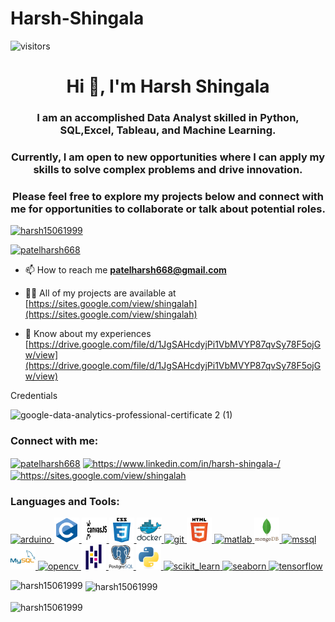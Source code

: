 # Harsh-Shingala
![visitors](https://visitor-badge.laobi.icu/badge?page_id=harsh15061999.visitor-badge)

<h1 align="center">Hi 👋, I'm Harsh Shingala</h1>
<h3 align="center">I am an accomplished Data Analyst skilled in Python, SQL,Excel, Tableau, and Machine Learning.</h3>
<h3 align="center">Currently, I am open to new opportunities where I can apply my skills to solve complex problems and drive innovation.</h3>
<h3 align="center">Please feel free to explore my projects below and connect with me for opportunities to collaborate or talk about potential roles.</h3>

<p align="left"> <a href="https://github.com/ryo-ma/github-profile-trophy"><img src="https://github-profile-trophy.vercel.app/?username=harsh15061999" alt="harsh15061999" /></a> </p>

<p align="left"> <a href="https://twitter.com/patelharsh668" target="blank"><img src="https://img.shields.io/twitter/follow/patelharsh668?logo=twitter&style=for-the-badge" alt="patelharsh668" /></a> </p>

- 📫 How to reach me **patelharsh668@gmail.com**

- 👨‍💻 All of my projects are available at [https://sites.google.com/view/shingalah](https://sites.google.com/view/shingalah)


- 📄 Know about my experiences [https://drive.google.com/file/d/1JgSAHcdyjPi1VbMVYP87qvSy78F5ojGw/view](https://drive.google.com/file/d/1JgSAHcdyjPi1VbMVYP87qvSy78F5ojGw/view)



Credentials

![google-data-analytics-professional-certificate 2 (1)](https://github.com/harsh15061999/Harsh-Shingala/assets/74000208/1f28bf4c-7b7f-4c74-a10c-6c31b57ed3a3)


<h3 align="left">Connect with me:</h3>
<p align="left">
<a href="https://twitter.com/patelharsh668" target="blank"><img align="center" src="https://raw.githubusercontent.com/rahuldkjain/github-profile-readme-generator/master/src/images/icons/Social/twitter.svg" alt="patelharsh668" height="30" width="40" /></a>
<a href="https://linkedin.com/in/https://www.linkedin.com/in/harsh-shingala-/" target="blank"><img align="center" src="https://raw.githubusercontent.com/rahuldkjain/github-profile-readme-generator/master/src/images/icons/Social/linked-in-alt.svg" alt="https://www.linkedin.com/in/harsh-shingala-/" height="30" width="40" /></a>
<a href="https://auth.geeksforgeeks.org/user/https://sites.google.com/view/shingalah" target="blank"><img align="center" src="https://raw.githubusercontent.com/rahuldkjain/github-profile-readme-generator/master/src/images/icons/Social/geeks-for-geeks.svg" alt="https://sites.google.com/view/shingalah" height="30" width="40" /></a>
</p>

<h3 align="left">Languages and Tools:</h3>
<p align="left"> <a href="https://www.arduino.cc/" target="_blank" rel="noreferrer"> <img src="https://cdn.worldvectorlogo.com/logos/arduino-1.svg" alt="arduino" width="40" height="40"/> </a> <a href="https://www.cprogramming.com/" target="_blank" rel="noreferrer"> <img src="https://raw.githubusercontent.com/devicons/devicon/master/icons/c/c-original.svg" alt="c" width="40" height="40"/> </a> <a href="https://canvasjs.com" target="_blank" rel="noreferrer"> <img src="https://raw.githubusercontent.com/Hardik0307/Hardik0307/master/assets/canvasjs-charts.svg" alt="canvasjs" width="40" height="40"/> </a> <a href="https://www.w3schools.com/css/" target="_blank" rel="noreferrer"> <img src="https://raw.githubusercontent.com/devicons/devicon/master/icons/css3/css3-original-wordmark.svg" alt="css3" width="40" height="40"/> </a> <a href="https://www.docker.com/" target="_blank" rel="noreferrer"> <img src="https://raw.githubusercontent.com/devicons/devicon/master/icons/docker/docker-original-wordmark.svg" alt="docker" width="40" height="40"/> </a> <a href="https://git-scm.com/" target="_blank" rel="noreferrer"> <img src="https://www.vectorlogo.zone/logos/git-scm/git-scm-icon.svg" alt="git" width="40" height="40"/> </a> <a href="https://www.w3.org/html/" target="_blank" rel="noreferrer"> <img src="https://raw.githubusercontent.com/devicons/devicon/master/icons/html5/html5-original-wordmark.svg" alt="html5" width="40" height="40"/> </a> <a href="https://www.mathworks.com/" target="_blank" rel="noreferrer"> <img src="https://upload.wikimedia.org/wikipedia/commons/2/21/Matlab_Logo.png" alt="matlab" width="40" height="40"/> </a> <a href="https://www.mongodb.com/" target="_blank" rel="noreferrer"> <img src="https://raw.githubusercontent.com/devicons/devicon/master/icons/mongodb/mongodb-original-wordmark.svg" alt="mongodb" width="40" height="40"/> </a> <a href="https://www.microsoft.com/en-us/sql-server" target="_blank" rel="noreferrer"> <img src="https://www.svgrepo.com/show/303229/microsoft-sql-server-logo.svg" alt="mssql" width="40" height="40"/> </a> <a href="https://www.mysql.com/" target="_blank" rel="noreferrer"> <img src="https://raw.githubusercontent.com/devicons/devicon/master/icons/mysql/mysql-original-wordmark.svg" alt="mysql" width="40" height="40"/> </a> <a href="https://opencv.org/" target="_blank" rel="noreferrer"> <img src="https://www.vectorlogo.zone/logos/opencv/opencv-icon.svg" alt="opencv" width="40" height="40"/> </a> <a href="https://pandas.pydata.org/" target="_blank" rel="noreferrer"> <img src="https://raw.githubusercontent.com/devicons/devicon/2ae2a900d2f041da66e950e4d48052658d850630/icons/pandas/pandas-original.svg" alt="pandas" width="40" height="40"/> </a> <a href="https://www.postgresql.org" target="_blank" rel="noreferrer"> <img src="https://raw.githubusercontent.com/devicons/devicon/master/icons/postgresql/postgresql-original-wordmark.svg" alt="postgresql" width="40" height="40"/> </a> <a href="https://www.python.org" target="_blank" rel="noreferrer"> <img src="https://raw.githubusercontent.com/devicons/devicon/master/icons/python/python-original.svg" alt="python" width="40" height="40"/> </a> <a href="https://scikit-learn.org/" target="_blank" rel="noreferrer"> <img src="https://upload.wikimedia.org/wikipedia/commons/0/05/Scikit_learn_logo_small.svg" alt="scikit_learn" width="40" height="40"/> </a> <a href="https://seaborn.pydata.org/" target="_blank" rel="noreferrer"> <img src="https://seaborn.pydata.org/_images/logo-mark-lightbg.svg" alt="seaborn" width="40" height="40"/> </a> <a href="https://www.tensorflow.org" target="_blank" rel="noreferrer"> <img src="https://www.vectorlogo.zone/logos/tensorflow/tensorflow-icon.svg" alt="tensorflow" width="40" height="40"/> </a> </p>

<p><img align="left" src="https://github-readme-stats.vercel.app/api/top-langs?username=harsh15061999&show_icons=true&locale=en&layout=compact" alt="harsh15061999" /></p>

<p>&nbsp;<img align="center" src="https://github-readme-stats.vercel.app/api?username=harsh15061999&show_icons=true&locale=en" alt="harsh15061999" /></p>

<p><img align="center" src="https://github-readme-streak-stats.herokuapp.com/?user=harsh15061999&" alt="harsh15061999" /></p>

